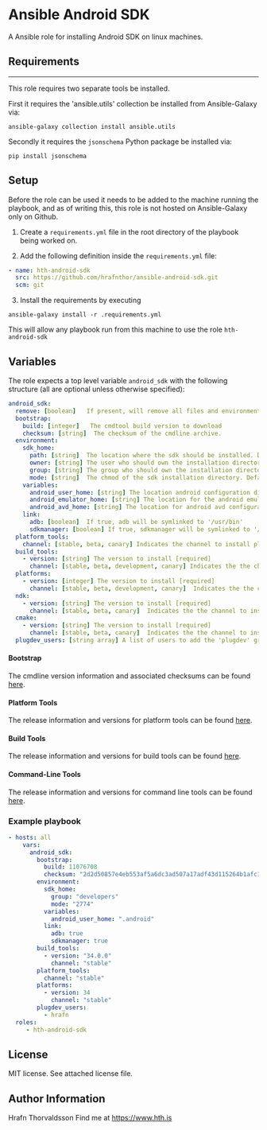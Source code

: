 # Ansible Android SDK

A Ansible role for installing Android SDK on linux machines.

## Requirements
------------

This role requires two separate tools be installed.

First it requires the 'ansible.utils' collection be installed from Ansible-Galaxy via:

```shell
ansible-galaxy collection install ansible.utils
```

Secondly it requires the `jsonschema` Python package be installed via:

```shell
pip install jsonschema
```

## Setup

Before the role can be used it needs to be added to the machine running the playbook, and as of writing this, this role is not hosted on Ansible-Galaxy only on Github.

1. Create a `requirements.yml` file in the root directory of the playbook being worked on.

2. Add the following definition inside the `requirements.yml` file:

```yml
- name: hth-android-sdk
  src: https://github.com/hrafnthor/ansible-android-sdk.git
  scm: git
```

3. Install the requirements by executing 

```shell
ansible-galaxy install -r .requirements.yml
``` 

This will allow any playbook run from this machine to use the role `hth-android-sdk`

## Variables

The role expects a top level variable `android_sdk` with the following structure (all are optional unless otherwise specified):

```yaml
android_sdk:
  remove: [boolean]   If present, will remove all files and environment variables that the role sets
  bootstrap:
    build: [integer]   The cmdtool build version to download
    checksum: [string]  The checksum of the cmdline archive.
  environment:
    sdk_home:
      path: [string]  The location where the sdk should be installed. Defaults to '/usr/lib/android/sdk'
      owner: [string] The user who should own the installation directory. Defaults to 'root'
      group: [string] The group who should own the installation directory. Defaults to 'root'
      mode: [string]  The chmod of the sdk installation directory. Defaults to '0755'
    variables:
      android_user_home: [string] The location android configuration directory per user. This path is always prefaced with $HOME. Defaults to '.android'
      android_emulator_home: [string] The location for the android emulator configuration directory per user. This path is always prefaced with $HOME. Defaults to '.android/emulator'
      android_avd_home: [string] The location for android avd configuration directory per user. This path is always prefaced with $HOME. Defaults to '.android/avd'
    link:
      adb: [boolean]  If true, adb will be symlinked to '/usr/bin'
      sdkmanager: [boolean] If true, sdkmanager will be symlinked to '/usr/bin'
  platform_tools:
    channel: [stable, beta, canary] Indicates the channel to install platform tools from. Defaults to 'stable'
  build_tools:
    - version: [string] The version to install [required]
      channel: [stable, beta, development, canary] Indicates the the channel to install from. Defaults to 'stable'
  platforms:
    - version: [integer] The version to install [required]
      channel: [stable, beta, development, canary]  Indicates the the channel to install from. Defaults to 'stable'
  ndk:
    - version: [string] The version to install [required]
      channel: [stable, beta, canary]  Indicates the the channel to install from. Defaults to 'stable'
  cmake:
    - version: [string] The version to install [required]
      channel: [stable, beta, canary]  Indicates the the channel to install from. Defaults to 'stable'
  plugdev_users: [string array] A list of users to add the 'plugdev' group to.
```

#### Bootstrap

The cmdline version information and associated checksums can be found [here](https://developer.android.com/studio#command-line-tools-only).

#### Platform Tools

The release information and versions for platform tools can be found [here](https://developer.android.com/tools/releases/platform-tools).

#### Build Tools

The release information and versions for build tools can be found [here](https://developer.android.com/tools/releases/build-tools).

#### Command-Line Tools

The release information and versions for command line tools can be found [here](https://developer.android.com/tools/releases/cmdline-tools).

### Example playbook


```yaml
- hosts: all
    vars:
      android_sdk:
        bootstrap:
          build: 11076708
          checksum: "2d2d50857e4eb553af5a6dc3ad507a17adf43d115264b1afc116f95c92e5e258"
        environment:
          sdk_home:
            group: "developers"
            mode: "2774"
          variables:
            android_user_home: ".android"
          link:
            adb: true
            sdkmanager: true
        build_tools:
          - version: "34.0.0"
            channel: "stable"
        platform_tools:
          channel: "stable"
        platforms:
          - version: 34
            channel: "stable"
        plugdev_users:
          - hrafn
  roles:
     - hth-android-sdk
```


License
-------

MIT license. See attached license file.

Author Information
------------------

Hrafn Thorvaldsson
Find me at https://www.hth.is
